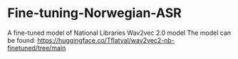 # Fine-tuning-Norwegian-ASR
A fine-tuned model of National Libraries Wav2vec 2.0 model
The model can be found: https://huggingface.co/Tflatval/wav2vec2-nb-finetuned/tree/main
